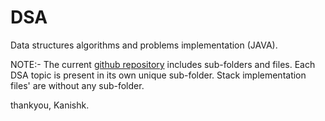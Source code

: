 # DSA

Data structures algorithms and problems implementation (JAVA).

NOTE:-
The current [github repository](https://github.com/kxnyshk/DSA/tree/master) includes sub-folders and files. Each DSA topic is present in its own unique sub-folder. Stack implementation files' are without any sub-folder.

thankyou, Kanishk.
